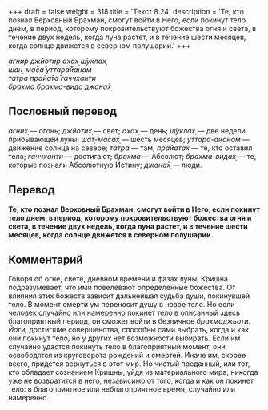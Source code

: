 +++
draft = false
weight = 318
title = 'Текст 8.24'
description = 'Те, кто познал Верховный Брахман, смогут войти в Него, если покинут тело днем, в период, которому покровительствуют божества огня и света, в течение двух недель, когда луна растет, и в течение шести месяцев, когда солнце движется в северном полушарии.'
+++

_агнир джйотир ахах̣ ш́уклах̣  
шан̣-ма̄са̄ уттара̄йан̣ам  
татра прайа̄та̄ гаччханти  
брахма брахма-видо джана̄х̣_

## Пословный перевод

_агних̣_ — огонь; _джйотих̣_ — свет; _ахах̣_ — день; _ш́уклах̣_ — две недели прибывающей луны; _шат̣_\-_ма̄са̄х̣_ — шесть месяцев; _уттара_\-_айанам_ — движение солнца на севере; _татра_ — там; _прайа̄та̄х̣_ — те, кто оставил тело; _гаччханти_ — достигают; _брахма_ — Абсолют; _брахма_\-_видах̣_ — те, которые познали Абсолютную Истину; _джана̄х̣_ — люди.

## Перевод

**Те, кто познал Верховный Брахман, смогут войти в Него, если покинут тело днем, в период, которому покровительствуют божества огня и света, в течение двух недель, когда луна растет, и в течение шести месяцев, когда солнце движется в северном полушарии.**

## Комментарий

Говоря об огне, свете, дневном времени и фазах луны, Кришна подразумевает, что ими повелевают определенные божества. От влияния этих божеств зависит дальнейшая судьба души, покинувшей тело. В момент смерти ум переносит душу в новое тело. Но если человек случайно или намеренно покинет тело в описанный здесь благоприятный период, он сможет войти в безличное _брахмаджьоти. Йоги,_ достигшие совершенства, способны сами выбрать, когда и как они покинут тело, но у других нет возможности выбирать. Если им случайно удастся покинуть тело в благоприятный момент, они освободятся из круговорота рождений и смертей. Иначе им, скорее всего, придется вернуться в этот мир. Но чистый преданный, или тот, кто обладает сознанием Кришны, уйдя из материального мира, никогда уже не возвратится в него, независимо от того, когда и как он покинет тело: в благоприятное или неблагоприятное время, случайно или намеренно.
